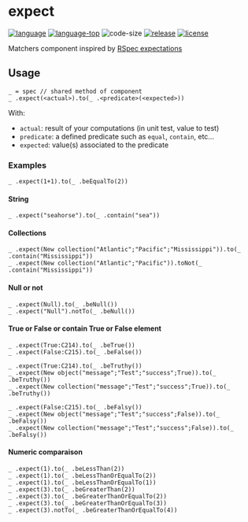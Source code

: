 # expect
[![language][code-shield]][code-url]
[![language-top][code-top]][code-url]
![code-size][code-size]
[![release][release-shield]][release-url]
[![license][license-shield]][license-url]

Matchers component inspired by [RSpec expectations](https://relishapp.com/rspec/rspec-expectations/docs/built-in-matchers)

## Usage

```4d
_ = spec // shared method of component
_ .expect(<actual>).to(_ .<predicate>(<expected>))
```

With:

- `actual`: result of your computations (in unit test, value to test)
- `predicate`: a defined predicate such as `equal`, `contain`, etc...
- `expected`: value(s) associated to the predicate

### Examples

```4d
_ .expect(1+1).to(_ .beEqualTo(2))
```

#### String

```4d
_ .expect("seahorse").to(_ .contain("sea"))
```

#### Collections

```4d
_ .expect(New collection("Atlantic";"Pacific";"Mississippi")).to(_ .contain("Mississippi"))
_ .expect(New collection("Atlantic";"Pacific")).toNot(_ .contain("Mississippi"))
```

#### Null or not

```4d
_ .expect(Null).to(_ .beNull())
_ .expect("Null").notTo(_ .beNull())
```

#### True or False or contain True or False element

```4d
_ .expect(True:C214).to(_ .beTrue())
_ .expect(False:C215).to(_ .beFalse())

_ .expect(True:C214).to(_ .beTruthy())
_ .expect(New object("message";"Test";"success";True)).to(_ .beTruthy())
_ .expect(New collection("message";"Test";"success";True)).to(_ .beTruthy())

_ .expect(False:C215).to(_ .beFalsy())
_ .expect(New object("message";"Test";"success";False)).to(_ .beFalsy())
_ .expect(New collection("message";"Test";"success";False)).to(_ .beFalsy())
```

#### Numeric comparaison

```4d
_ .expect(1).to(_ .beLessThan(2))
_ .expect(1).to(_ .beLessThanOrEqualTo(2))
_ .expect(1).to(_ .beLessThanOrEqualTo(1))
_ .expect(3).to(_ .beGreaterThan(2))
_ .expect(3).to(_ .beGreaterThanOrEqualTo(2))
_ .expect(3).to(_ .beGreaterThanOrEqualTo(3))
_ .expect(3).notTo(_ .beGreaterThanOrEqualTo(4))
```

<!-- MARKDOWN LINKS & IMAGES -->
<!-- https://www.markdownguide.org/basic-syntax/#reference-style-links -->
[code-shield]: https://img.shields.io/static/v1?label=language&message=4d&color=blue
[code-top]: https://img.shields.io/github/languages/top/mesopelagique/expect.svg
[code-size]: https://img.shields.io/github/languages/code-size/mesopelagique/expect.svg
[code-url]: https://developer.4d.com/
[release-shield]: https://img.shields.io/github/v/release/mesopelagique/expect
[release-url]: https://github.com/mesopelagique/expect/releases/latest
[license-shield]: https://img.shields.io/github/license/mesopelagique/expect
[license-url]: LICENSE.md
